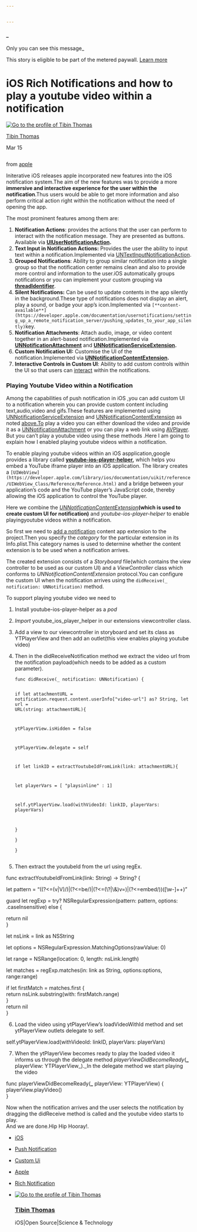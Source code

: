 ```yaml
---


---
```


<h4 id="section">_</h4>
<p>Only you can see this message_</p>
<p>This story is eligible to be part of the metered paywall.  <a href="https://help.medium.com/hc/en-us/articles/360018834314">Learn more</a></p>
<h1 id="ios-rich-notifications-and-how-to-play-a-youtube-video-within-a-notification">iOS Rich Notifications and how to play a youtube video within a notification</h1>
<p><a href="https://medium.com/@tibinmutholy?source=post_header_lockup"><img src="https://cdn-images-1.medium.com/fit/c/50/50/1*iCzkSKlEB0uod0UoJnkBbQ.jpeg" alt="Go to the profile of Tibin Thomas"></a></p>
<p><a href="https://medium.com/@tibinmutholy">Tibin Thomas</a></p>
<p>Mar 15</p>
<p><img src="https://cdn-images-1.medium.com/max/2560/1*tbPq5hncRE-kYaXxgFs60g.png" alt=""></p>
<p>from  <a href="https://www.apple.com/">apple</a></p>
<p>Initerative iOS releases apple incorporated new features into the iOS notification system.The aim of the new features was to provide a more  <strong>immersive and interactive experience for the user within the notification</strong>.Thus users would be able to get more information and also perform critical action right within the notification without the need of opening the app.</p>
<p>The most prominent features among them are:</p>
<ol>
<li><strong>Notification Actions</strong>: provides the actions that the user can perform to interact with the notification message. They are presented as buttons. Available via  <a href="http://www.thinkandbuild.it/interactive-notifications-with-notification-actions/"><strong>UIUserNotificationAction</strong></a><strong>.</strong></li>
<li><strong>Text Input in Notification Actions:</strong> Provides the user the ability to input text within a notification.Implemented via  <a href="https://developer.apple.com/documentation/usernotifications/untextinputnotificationaction">UNTextInputNotificationAction</a>.</li>
<li><strong>Grouped Notifications</strong>: Ability to group similar notification into a single group so that the notification center remains clean and also to provide more control and information to the user.iOS automatically groups notifications or you can implement your custom grouping via  <a href="https://medium.com/swift-india/lets-take-quick-dive-in-grouped-notifications-5d41af9d6463"><strong>threadIdentifier</strong></a>.</li>
<li><strong>Silent Notifications:</strong> Can be used to update contents in the app silently in the background.These type of notifications does not display an alert, play a sound, or badge your app’s icon.Implemented via  <code>[**content-available**](https://developer.apple.com/documentation/usernotifications/setting_up_a_remote_notification_server/pushing_updates_to_your_app_silently)</code>key.</li>
<li><strong>Notification Attachments</strong>: Attach audio, image, or video content together in an alert-based notification.Implemented via  <a href="https://developer.apple.com/documentation/usernotifications/unnotificationattachment"><strong>UNNotificationAttachment</strong></a>  and  <a href="https://developer.apple.com/documentation/usernotifications/unnotificationserviceextension"><strong>UNNotificationServiceExtension</strong></a><strong>.</strong></li>
<li><strong>Custom Notification UI:</strong>  Customise the UI of the notification.Implemented via  <a href="https://developer.apple.com/documentation/usernotificationsui/unnotificationcontentextension"><strong>UNNotificationContentExtension</strong></a><strong>.</strong></li>
<li><strong>Interactive Controls</strong>  <strong>in Custom UI</strong>: Ability to add custom controls within the UI so that users can  <a href="https://developer.apple.com/documentation/usernotificationsui/customizing_the_appearance_of_notifications">interact</a>  within the notifications.</li>
</ol>
<h3 id="playing-youtube-video-within-a-notification">Playing Youtube Video within a Notification</h3>
<p>Among the capabilities of push notification in iOS ,you can add custom UI<br>
to a notification wherein you can provide custom content including text,audio,video and gifs.These features are implemented using  <a href="https://developer.apple.com/documentation/usernotifications/unnotificationserviceextension">UNNotificationServiceExtension</a>  and  <a href="https://developer.apple.com/documentation/usernotificationsui/unnotificationcontentextension">UNNotificationContentExtension</a>  as noted <a href="http://above.To">above.To</a> play a video you can either download the video and provide it as a  <a href="https://developer.apple.com/documentation/usernotifications/unnotificationattachment">UNNotificationAttachment</a>  or you can play a web link using  <a href="https://developer.apple.com/documentation/avfoundation/avplayer">AVPlayer</a>. But you can’t play a youtube video using these methods .Here I am going to explain how I enabled playing youtube videos within a notification.</p>
<p>To enable playing youtube videos within an iOS aspplication,google provides a library called  <a href="https://developers.google.com/youtube/v3/guides/ios_youtube_helper"><strong>youtube-ios-player-helper</strong></a><strong>,</strong> which helps you embed a YouTube iframe player into an iOS application. The library creates a  <code>[UIWebView](https://developer.apple.com/library/ios/documentation/uikit/reference/UIWebView_Class/Reference/Reference.html)</code>  and a bridge between your application’s code and the YouTube player’s JavaScript code, thereby allowing the iOS application to control the YouTube player.</p>
<p>Here we combine the  <a href="https://developer.apple.com/documentation/usernotificationsui/unnotificationcontentextension"><em>UNNotificationContentExtension</em></a><strong>(<strong>which is used to create custom UI for notification</strong>)</strong> and  <em>youtube-ios-player-helper</em>  to enable playingyoutube videos within a notification.</p>
<p>So first we need to  <a href="https://developer.apple.com/documentation/usernotificationsui/customizing_the_appearance_of_notifications?language=objc">add a notification</a>  content app extension to the project.Then you specify the  <em>category</em>  for the particular extension in its Info.plist.This category names is used to determine whether the content extension is to be used when a notification arrives.</p>
<p>The created extension consists of a  <em>Storyboard</em>  file(which contains the view controller to be used as our custom UI) and a  <em>ViewController</em>  class which conforms to  <em>UNNotificationContentExtension</em>  protocol.You can configure the custom UI when the notification arrives using the  <code>didReceive(_ notification: UNNotification)</code>  method.</p>
<p>To support playing youtube video we need to</p>
<ol>
<li>
<p>Install youtube-ios-player-helper as a  <em>pod</em></p>
</li>
<li>
<p><em>Import</em>  youtube_ios_player_helper in our extensions viewcontroller class.</p>
</li>
<li>
<p>Add a view to our viewcontroller in storyboard and set its class as YTPlayerView and then add an outlet(this view enables playing youtube video)</p>
</li>
<li>
<p>Then in the didReceiveNotification method we extract the video url from the notification payload(which needs to be added as a custom parameter).</p>
<pre><code>func didReceive(_ notification: UNNotification) {

if let attachmentURL = notification.request.content.userInfo["video-url"] as? String, let url
= URL(string: attachmentURL){

ytPlayerView.isHidden = false

ytPlayerView.delegate = self

if let linkID = extractYoutubeIdFromLink(link: attachmentURL){

let playerVars = [ "playsinline" : 1]

self.ytPlayerView.load(withVideoId: linkID, playerVars: playerVars)

   }  
  }  
}
</code></pre>
</li>
<li>
<p>Then extract the youtubeId from the url using regEx.</p>
</li>
</ol>
<p>func extractYoutubeIdFromLink(link: String) -&gt; String? {</p>
<p>let pattern = “((?&lt;=(v|V)/)|(?&lt;=be/)|(?&lt;=(\?|\&amp;)v=)|(?&lt;=embed/))([\w-]++)”</p>
<p>guard let regExp = try? NSRegularExpression(pattern: pattern, options: .caseInsensitive) else {</p>
<p>return nil<br>
}</p>
<p>let nsLink = link as NSString</p>
<p>let options = NSRegularExpression.MatchingOptions(rawValue: 0)</p>
<p>let range = NSRange(location: 0, length: nsLink.length)</p>
<p>let matches = regExp.matches(in: link as String, options:options, range:range)</p>
<p>if let firstMatch = matches.first {<br>
return nsLink.substring(with: firstMatch.range)<br>
}<br>
return nil<br>
}</p>
<ol start="6">
<li>Load the video using ytPlayerView’s loadVideoWithId method and set ytPlayerView outlets delegate to self.</li>
</ol>
<p>self.ytPlayerView.load(withVideoId: linkID, playerVars: playerVars)</p>
<ol start="7">
<li>When the ytPlayerView becomes ready to play the loaded video it informs us through the delegate method  <em>playerViewDidBecomeReady</em>(<strong>_</strong>  playerView: YTPlayerView_)._In the delegate method we start playing the video</li>
</ol>
<p>func playerViewDidBecomeReady(<strong>_</strong> playerView: YTPlayerView) {<br>
playerView.playVideo()<br>
}</p>
<p>Now when the notification arrives and the user selects the notification by dragging the didReceive method is called and the youtube video starts to play.<br>
And we are done.Hip Hip Hooray!.</p>
<ul>
<li>
<p><a href="https://medium.com/tag/ios?source=post">iOS</a></p>
</li>
<li>
<p><a href="https://medium.com/tag/push-notification?source=post">Push Notification</a></p>
</li>
<li>
<p><a href="https://medium.com/tag/custom-ui?source=post">Custom Ui</a></p>
</li>
<li>
<p><a href="https://medium.com/tag/apple?source=post">Apple</a></p>
</li>
<li>
<p><a href="https://medium.com/tag/rich-notification?source=post">Rich Notification</a></p>
</li>
<li>
<p><a href="https://medium.com/@tibinmutholy?source=footer_card" title="Go to the profile of Tibin Thomas"><img src="https://cdn-images-1.medium.com/fit/c/60/60/1*iCzkSKlEB0uod0UoJnkBbQ.jpeg" alt="Go to the profile of Tibin Thomas"></a></p>
<h3 id="tibin-thomas"><a href="https://medium.com/@tibinmutholy" title="Go to the profile of Tibin Thomas">Tibin Thomas</a></h3>
<p>iOS|Open Source|Science &amp; Technology</p>
</li>
</ul>

